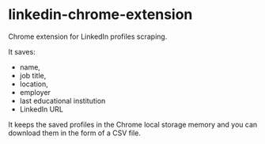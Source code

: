 # linkedin-chrome-extension
Chrome extension for LinkedIn profiles scraping.

It saves:
- name, 
- job title,
- location,
- employer
- last educational institution
- LinkedIn URL

It keeps the saved profiles in the Chrome local storage memory and you can download them in the form of a CSV  file.
